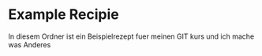# Example Recipie

In diesem Ordner ist ein Beispielrezept fuer meinen GIT kurs und ich mache was Anderes